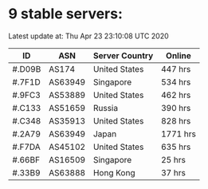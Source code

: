 # 9 stable servers:

Latest update at: Thu Apr 23 23:10:08 UTC 2020

| ID | ASN | Server Country | Online |
| -- | --- | -------------- | ------ |
| #.D09B | AS174 | United States | 447 hrs |
| #.7F1D | AS63949 | Singapore | 534 hrs |
| #.9FC3 | AS53889 | United States | 462 hrs |
| #.C133 | AS51659 | Russia | 390 hrs |
| #.C348 | AS35913 | United States | 828 hrs |
| #.2A79 | AS63949 | Japan | 1771 hrs |
| #.F7DA | AS45102 | United States | 635 hrs |
| #.66BF | AS16509 | Singapore | 25 hrs |
| #.33B9 | AS63888 | Hong Kong | 37 hrs |

